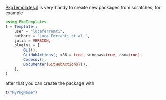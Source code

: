 [PkgTemplates.jl](https://github.com/invenia/PkgTemplates.jl) is very handy to create new packages from scratches, for example

```julia
using PkgTemplates
t = Template(;
    user = "lucaferranti",
    authors = "Luca Ferranti et al.",
    julia = VERSION,
    plugins = [
        Git(),
        GitHubActions(; x86 = true, windows=true, osx=true),
        Codecov(),
        Documenter{GitHubActions}(),
    ],
)
```

after that you can create the package with

```julia
t("MyPkgName")
```